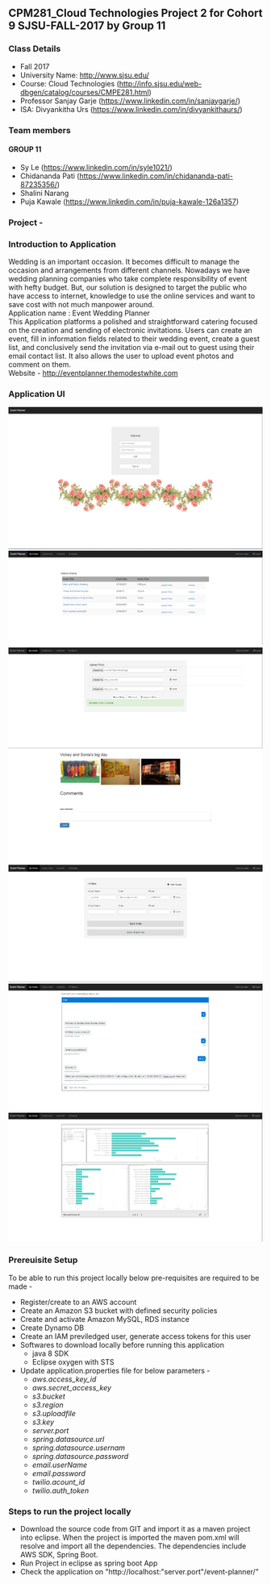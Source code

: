 ## CPM281_Cloud Technologies Project 2 for Cohort 9 SJSU-FALL-2017 by Group 11 

### Class Details
- Fall 2017
- University Name: http://www.sjsu.edu/
- Course: Cloud Technologies (http://info.sjsu.edu/web-dbgen/catalog/courses/CMPE281.html)
- Professor Sanjay Garje (https://www.linkedin.com/in/sanjaygarje/)
- ISA: Divyankitha Urs (https://www.linkedin.com/in/divyankithaurs/)

### Team members
#### GROUP 11
- Sy Le (https://www.linkedin.com/in/syle1021/)
- Chidananda Pati (https://www.linkedin.com/in/chidananda-pati-87235356/)
- Shalini Narang
- Puja Kawale (https://www.linkedin.com/in/puja-kawale-126a1357)

### Project - 

### Introduction to Application
Wedding is an important occasion. It becomes difficult to manage the occasion and arrangements from different channels. Nowadays we have wedding planning companies who take complete responsibility of event with hefty budget. But, our solution is designed to target the public who have access to internet, knowledge to use the online services and want to save cost with not much manpower around.</br>
Application name : Event Wedding Planner</br>
This Application platforms a polished and straightforward catering focused on the creation and sending of electronic invitations. Users can create an event, fill in information fields related to their wedding event, create a guest list, and conclusively send the invitation via e-mail out to guest using their email contact list. It also allows the user to upload event photos and comment on them.</br>
Website - http://eventplanner.themodestwhite.com


### Application UI 
![Screenshot](welcome.png)
![Screenshot](list.png)
![Screenshot](Uploadpicture.png)
![Screenshot](comment.png)
![Screenshot](guest.png)
![Screenshot](chatbot.png)
![Screenshot](BIReport.png)

### Prereuisite Setup
To be able to run this project locally below pre-requisites are required to be made -</br>
- Register/create to an AWS account</br>
- Create an Amazon S3 bucket with defined security policies</br>
- Create and activate Amazon MySQL, RDS instance</br>
- Create Dynamo DB</br>
- Create an IAM previledged user, generate access tokens for this user</br>
- Softwares to download locally before running this application</br>
  - java 8 SDK</br>
  - Eclipse oxygen with STS</br>
- Update application.properties file for below parameters -</br>
  - _aws.access_key_id</br>_
  - _aws.secret_access_key</br>_
  - _s3.bucket</br>_
  - _s3.region</br>_
  - _s3.uploadfile</br>_
  - _s3.key</br>_
  - _server.port </br>_
  - _spring.datasource.url</br>_
  - _spring.datasource.usernam </br>_
  - _spring.datasource.password</br>_
  - _email.userName</br>_
  - _email.password</br>_
  - _twilio.acount_id</br>_
  - _twilio.auth_token</br>_

### Steps to run the project locally</br>
- Download the source code from GIT and import it as a maven project into eclipse. When the project is imported the maven pom.xml will resolve and import all the dependencies. The dependencies include AWS SDK, Spring Boot.</br>
- Run Project in eclipse as spring boot App</br>
- Check the application on "http://localhost:"server.port"/event-planner/"</br>

